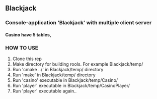 ## Blackjack
### Console-application 'Blackjack' with multiple client server
#### Casino have 5 tables, 

### HOW TO USE
1. Clone this rep
2. Make directory for building rools. For example Blackjack/temp/
3. Run 'cmake ../' in Blackjack/temp/ directory
4. Run 'make' in Blackjack/temp/ directory
5. Run 'casino' executable in Blackjack/temp/Casino/
6. Run 'player' executable in Blackjack/temp/CasinoPlayer/
7. Run 'player' executable again..